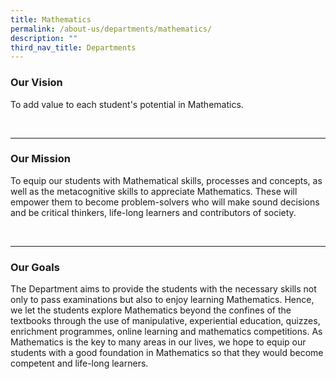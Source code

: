 ```yaml
---
title: Mathematics
permalink: /about-us/departments/mathematics/
description: ""
third_nav_title: Departments
---
```

<h3><strong>Our Vision</strong></h3>
<p>To add value to each student's potential in Mathematics.</p><br>
<hr>

<h3><strong>Our Mission</strong></h3>
<p>To equip our students with Mathematical skills, processes and concepts, as well as the metacognitive skills to appreciate Mathematics. These will empower them to become problem-solvers who will make sound decisions and be critical thinkers, life-long learners and contributors of society.</p><br/>
<hr>

<h3><strong>Our Goals</strong></h3>
<p>The Department aims to provide the students with the necessary skills not only to pass examinations but also to enjoy learning Mathematics. Hence, we let the students explore Mathematics beyond the confines of the textbooks through the use of manipulative, experiential education, quizzes, enrichment programmes, online learning and mathematics competitions. As Mathematics is the key to many areas in our lives, we hope to equip our students with a good foundation in Mathematics so that they would become competent and life-long learners.</p>